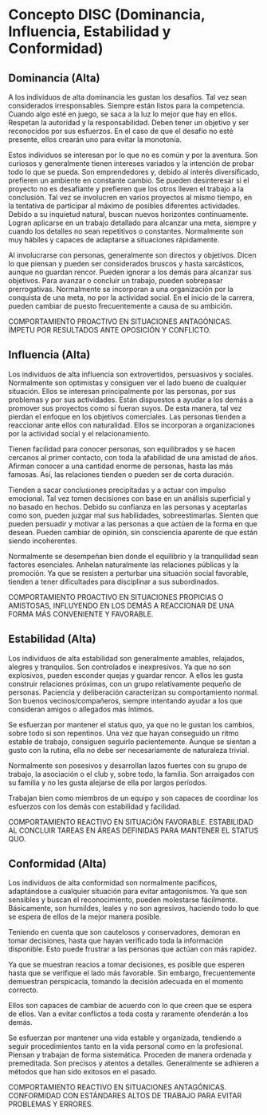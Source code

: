 # Concepto DISC (Dominancia, Influencia, Estabilidad y Conformidad)
## Dominancia (Alta)

A los individuos de alta dominancia les gustan los desafíos. Tal vez sean considerados irresponsables. Siempre están listos para la competencia. Cuando algo esté en juego, se saca a la luz lo mejor que hay en ellos. Respetan la autoridad y la responsabilidad. Deben tener un objetivo y ser reconocidos por sus esfuerzos. En el caso de que el desafío no esté presente, ellos crearán uno para evitar la monotonía.

Estos individuos se interesan por lo que no es común y por la aventura. Son curiosos y generalmente tienen intereses variados y la intención de probar todo lo que se pueda. Son emprendedores y, debido al interés diversificado, prefieren un ambiente en constante cambio. Se pueden desinteresar si el proyecto no es desafiante y prefieren que los otros lleven el trabajo a la conclusión. Tal vez se involucren en varios proyectos al mismo tiempo,
en la tentativa de participar al máximo de posibles diferentes actividades. Debido a su inquietud natural, buscan nuevos horizontes continuamente. Logran aplicarse en un trabajo detallado para alcanzar una meta, siempre y cuando los detalles no sean repetitivos o constantes. Normalmente son muy hábiles y capaces de adaptarse a situaciones rápidamente.

Al involucrarse con personas, generalmente son directos y objetivos. Dicen lo que piensan y pueden ser considerados bruscos y hasta sarcásticos, aunque no guardan rencor. Pueden ignorar a los demás para alcanzar sus objetivos. Para avanzar o concluir un trabajo, pueden sobrepasar prerrogativas. Normalmente se incorporan a una organización por la conquista de una meta, no por la actividad social. En el inicio de la carrera, pueden cambiar de puesto
frecuentemente a causa de su ambición.

COMPORTAMIENTO PROACTIVO EN SITUACIONES ANTAGÓNICAS. ÍMPETU POR
RESULTADOS ANTE OPOSICIÓN Y CONFLICTO.

## Influencia (Alta)

Los individuos de alta influencia son extrovertidos, persuasivos y sociales. Normalmente son optimistas y consiguen ver el lado bueno de cualquier situación. Ellos se interesan principalmente por las personas, por sus problemas y por sus actividades. Están dispuestos a ayudar a los demás a promover sus proyectos como si fueran suyos. De esta manera, tal vez pierdan el enfoque en los objetivos comerciales. Las personas tienden a reaccionar ante ellos con naturalidad. Ellos se incorporan a organizaciones por la actividad social y el relacionamiento.

Tienen facilidad para conocer personas, son equilibrados y se hacen cercanos al primer contacto, con toda la afabilidad de una amistad de años. Afirman conocer a una cantidad enorme de personas, hasta las más famosas. Así, las relaciones tienden o pueden ser de corta duración.

Tienden a sacar conclusiones precipitadas y a actuar con impulso emocional. Tal vez tomen decisiones con base en un análisis superficial y no basado en hechos. Debido su confianza en las personas y aceptarlas como son, pueden juzgar mal sus habilidades, sobreestimarlas. Sienten que pueden persuadir y motivar a las personas a que actúen de la forma en que desean. Pueden cambiar de opinión, sin consciencia aparente de que están siendo incoherentes.

Normalmente se desempeñan bien donde el equilibrio y la tranquilidad sean factores esenciales. Anhelan naturalmente las relaciones públicas y la promoción. Ya que se resisten a perturbar una situación social favorable, tienden a tener dificultades para disciplinar a sus subordinados.

COMPORTAMIENTO PROACTIVO EN SITUACIONES PROPICIAS O AMISTOSAS, INFLUYENDO EN LOS DEMÁS A REACCIONAR DE UNA FORMA MÁS CONVENIENTE Y FAVORABLE.

## Estabilidad (Alta)
Los individuos de alta estabilidad son generalmente amables, relajados, alegres y tranquilos. Son controlados e inexpresivos. Ya que no son explosivos, pueden esconder quejas y guardar rencor. A ellos les gusta construir relaciones próximas, con un grupo relativamente pequeño de personas. Paciencia y deliberación caracterizan su comportamiento normal. Son buenos vecinos/compañeros, siempre intentando ayudar a los que consideran amigos o allegados más íntimos.

Se esfuerzan por mantener el status quo, ya que no le gustan los cambios, sobre todo si son repentinos. Una vez que hayan conseguido un ritmo estable de trabajo, consiguen seguirlo pacientemente. Aunque se sientan a gusto con la rutina, ella no debe ser necesariamente de naturaleza trivial.

Normalmente son posesivos y desarrollan lazos fuertes con su grupo de trabajo, la asociación o el club y, sobre todo, la familia. Son arraigados con su familia y no les gusta alejarse de ella por largos períodos.

Trabajan bien como miembros de un equipo y son capaces de coordinar los esfuerzos con los demás con estabilidad y facilidad.

COMPORTAMIENTO REACTIVO EN SITUACIÓN FAVORABLE. ESTABILIDAD AL CONCLUIR TAREAS EN ÁREAS DEFINIDAS PARA MANTENER EL STATUS QUO.

## Conformidad (Alta)

Los individuos de alta conformidad son normalmente pacíficos, adaptándose a cualquier situación para evitar antagonismos. Ya que son sensibles y buscan el reconocimiento, pueden molestarse fácilmente. Básicamente, son humildes, leales y no son agresivos, haciendo todo lo que se espera de ellos de la mejor manera posible.

Teniendo en cuenta que son cautelosos y conservadores, demoran en tomar decisiones, hasta que hayan verificado toda la información disponible. Esto puede frustrar a las personas que actúan con más rapidez.

Ya que se muestran reacios a tomar decisiones, es posible que esperen hasta que se verifique el lado más favorable. Sin embargo, frecuentemente demuestran perspicacia, tomando la decisión adecuada en el momento correcto.

Ellos son capaces de cambiar de acuerdo con lo que creen que se espera de ellos. Van a evitar conflictos a toda costa y raramente ofenderán a los demás.

Se esfuerzan por mantener una vida estable y organizada, tendiendo a seguir procedimientos tanto en la vida personal como en la profesional. Piensan y trabajan de forma sistemática. Proceden de manera ordenada y premeditada. Son precisos y atentos a detalles. Generalmente se adhieren a métodos que han sido exitosos en el pasado.

COMPORTAMIENTO REACTIVO EN SITUACIONES ANTAGÓNICAS. CONFORMIDAD CON ESTÁNDARES ALTOS DE TRABAJO PARA EVITAR PROBLEMAS Y ERRORES.
